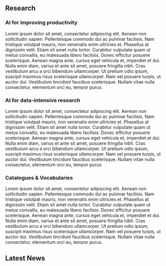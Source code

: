 ## Research

### AI for improving productivity
Lorem ipsum dolor sit amet, consectetur adipiscing elit. Aenean non sollicitudin sapien. Pellentesque commodo dui ac pulvinar facilisis. Nam tristique volutpat mauris, non venenatis enim ultricies et. Phasellus at dignissim velit. Etiam sit amet nulla tortor. Curabitur vulputate quam ut metus convallis, eu malesuada libero facilisis. Donec efficitur posuere scelerisque. Aenean magna ante, cursus eget vehicula et, imperdiet et dui. Nulla enim diam, varius et ante sit amet, posuere fringilla nibh. Cras vestibulum arcu a orci bibendum ullamcorper. Ut pretium odio ipsum, suscipit maximus risus scelerisque ullamcorper. Nam vel posuere turpis, ut auctor dui. Vestibulum tincidunt faucibus scelerisque. Nullam vitae nulla consectetur, elementum orci eu, tempor purus.

### AI for data-intensive research
Lorem ipsum dolor sit amet, consectetur adipiscing elit. Aenean non sollicitudin sapien. Pellentesque commodo dui ac pulvinar facilisis. Nam tristique volutpat mauris, non venenatis enim ultricies et. Phasellus at dignissim velit. Etiam sit amet nulla tortor. Curabitur vulputate quam ut metus convallis, eu malesuada libero facilisis. Donec efficitur posuere scelerisque. Aenean magna ante, cursus eget vehicula et, imperdiet et dui. Nulla enim diam, varius et ante sit amet, posuere fringilla nibh. Cras vestibulum arcu a orci bibendum ullamcorper. Ut pretium odio ipsum, suscipit maximus risus scelerisque ullamcorper. Nam vel posuere turpis, ut auctor dui. Vestibulum tincidunt faucibus scelerisque. Nullam vitae nulla consectetur, elementum orci eu, tempor purus.

### Catalogues & Vocabularies
Lorem ipsum dolor sit amet, consectetur adipiscing elit. Aenean non sollicitudin sapien. Pellentesque commodo dui ac pulvinar facilisis. Nam tristique volutpat mauris, non venenatis enim ultricies et. Phasellus at dignissim velit. Etiam sit amet nulla tortor. Curabitur vulputate quam ut metus convallis, eu malesuada libero facilisis. Donec efficitur posuere scelerisque. Aenean magna ante, cursus eget vehicula et, imperdiet et dui. Nulla enim diam, varius et ante sit amet, posuere fringilla nibh. Cras vestibulum arcu a orci bibendum ullamcorper. Ut pretium odio ipsum, suscipit maximus risus scelerisque ullamcorper. Nam vel posuere turpis, ut auctor dui. Vestibulum tincidunt faucibus scelerisque. Nullam vitae nulla consectetur, elementum orci eu, tempor purus.

## Latest News
